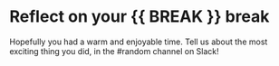 # Reflect on your {{ BREAK }} break

Hopefully you had a warm and enjoyable time. Tell us about the most exciting thing you did, in the #random channel on Slack!